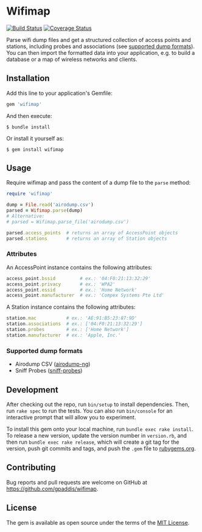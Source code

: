 # Wifimap

[![Build Status](https://travis-ci.com/gpaddis/wifimap.svg?branch=master)](https://travis-ci.com/gpaddis/wifimap)
[![Coverage Status](https://coveralls.io/repos/github/gpaddis/wifimap/badge.svg?branch=master)](https://coveralls.io/github/gpaddis/wifimap?branch=master)

Parse wifi dump files and get a structured collection of access points and stations, including probes and associations (see [supported dump formats](#supported-dump-formats)). You can then import the formatted data into your application, e.g. to build a database or a map of wireless networks and clients.

## Installation

Add this line to your application's Gemfile:

```ruby
gem 'wifimap'
```

And then execute:

    $ bundle install

Or install it yourself as:

    $ gem install wifimap

## Usage

Require wifimap and pass the content of a dump file to the `parse` method:
```rb
require 'wifimap'

dump = File.read('airodump.csv')
parsed = Wifimap.parse(dump)
# Alternative:
# parsed = Wifimap.parse_file('airodump.csv')

parsed.access_points  # returns an array of AccessPoint objects
parsed.stations       # returns an array of Station objects
```

### Attributes

An AccessPoint instance contains the following attributes:

```rb
access_point.bssid         # ex.: '04:F0:21:13:32:29'
access_point.privacy       # ex.: 'WPA2'
access_point.essid         # ex.: 'Home Network'
access_point.manufacturer  # ex.: 'Compex Systems Pte Ltd'
```

A Station instance contains the following attributes:

```rb
station.mac           # ex.: 'AE:91:B5:23:87:9D'
station.associations  # ex.: ['04:F0:21:13:32:29']
station.probes        # ex.: ['Home Network']
station.manufacturer  # ex.: 'Apple, Inc.'
```

### Supported dump formats
- Airodump CSV ([airodump-ng](https://www.aircrack-ng.org/doku.php?id=airodump-ng))
- Sniff Probes ([sniff-probes](https://github.com/brannondorsey/sniff-probes))

## Development

After checking out the repo, run `bin/setup` to install dependencies. Then, run `rake spec` to run the tests. You can also run `bin/console` for an interactive prompt that will allow you to experiment.

To install this gem onto your local machine, run `bundle exec rake install`. To release a new version, update the version number in `version.rb`, and then run `bundle exec rake release`, which will create a git tag for the version, push git commits and tags, and push the `.gem` file to [rubygems.org](https://rubygems.org).

## Contributing

Bug reports and pull requests are welcome on GitHub at https://github.com/gpaddis/wifimap.

## License

The gem is available as open source under the terms of the [MIT License](https://opensource.org/licenses/MIT).